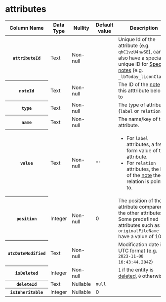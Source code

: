 # attributes
<table><thead><tr><th>Column Name</th><th>Data Type</th><th>Nullity</th><th>Default value</th><th>Description</th></tr></thead><tbody><tr><th><code>attributeId</code></th><td>Text</td><td>Non-null</td><td>&nbsp;</td><td>Unique Id of the attribute (e.g. <code>qhC1vzU4nwSE</code>), can also have a special unique ID for&nbsp;<a class="reference-link" href="../Special%20notes.md">Special notes</a>&nbsp;(e.g. <code>_lbToday_liconClass</code>).</td></tr><tr><th><code>noteId</code></th><td>Text</td><td>Non-null</td><td>&nbsp;</td><td>The ID of the <a href="notes.md">note</a> this atttribute belongs to</td></tr><tr><th><code>type</code></th><td>Text</td><td>Non-null</td><td>&nbsp;</td><td>The type of attribute (<code>label</code> or <code>relation</code>).</td></tr><tr><th><code>name</code></th><td>Text</td><td>Non-null</td><td>&nbsp;</td><td>The name/key of the attribute.</td></tr><tr><th><code>value</code></th><td>Text</td><td>Non-null</td><td><code>""</code></td><td><ul><li>For <code>label</code> attributes, a free-form value of the attribute.</li><li>For <code>relation</code> attributes, the ID of the <a href="notes.md">note</a> the relation is pointing to.</li></ul></td></tr><tr><th><code>position</code></th><td>Integer</td><td>Non-null</td><td>0</td><td>The position of the attribute compared to the other attributes. Some predefined attributes such as <code>originalFileName</code> have a value of 1000.</td></tr><tr><th><code>utcDateModified</code></th><td>Text</td><td>Non-null</td><td>&nbsp;</td><td>Modification date in UTC format (e.g. <code>2023-11-08 16:43:44.204Z</code>)</td></tr><tr><th><code>isDeleted</code></th><td>Integer</td><td>Non-null</td><td>&nbsp;</td><td><code>1</code> if the entity is <a href="../Deleted%20notes.md">deleted</a>, <code>0</code> otherwise.</td></tr><tr><th><code>deleteId</code></th><td>Text</td><td>Nullable</td><td><code>null</code></td><td>&nbsp;</td></tr><tr><th><code>isInheritable</code></th><td>Integer</td><td>Nullable</td><td>0</td><td>&nbsp;</td></tr></tbody></table>